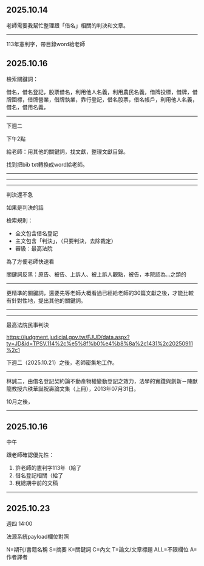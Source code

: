 ## 2025.10.14


老師需要我幫忙整理跟「借名」相關的判決和文章。


---

113年憲判字，帶目錄word給老師




## 2025.10.16


檢索關鍵詞：

借名，借名登記，股票借名，利用他人名義，利用農民名義，借牌投標，借牌，借牌圍標，借牌營業，借牌執業，靠行登記，借名股票，借名帳戶，利用他人名義，借名，借用名義，

---

下週二

下午2點

給老師：用其他的關鍵詞，找文獻，整理文獻目錄。

找到把bib txt轉換成word給老師。



---




---

---

判決還不急

如果是判決的話


檢索規則：

- 全文包含借名登記
- 主文包含「判決」，（只要判決，去除裁定）
- 審級：最高法院


為了方便老師快速看

關鍵詞反黑：原告、被告、上訴人、被上訴人觀點，被告，本院認為...之類的


---


更精準的關鍵詞，還要先等老師大概看過已經給老師的30篇文獻之後，才能比較有針對性地，提出其他的關鍵詞。


---



---






最高法院民事判決


https://judgment.judicial.gov.tw/FJUD/data.aspx?ty=JD&id=TPSV,114%2c%e5%8f%b0%e4%b8%8a%2c1431%2c20250911%2c1


下週二（2025.10.21）之後，老師密集地工作。



---

林誠二，由借名登記契約論不動產物權變動登記之效力，法學的實踐與創新－陳猷龍教授六秩華誕祝壽論文集（上冊），2013年07月31日。

10月之後，



---


## 2025.10.16

中午

跟老師確認優先性：


1. 許老師的憲判字113年（給了
2. 借名登記相關（給了
3. 稅總期中前的文稿



---



## 2025.10.23


週四 14:00


法源系統payload欄位對照




N=期刊/書籍名稱
S=摘要
K=關鍵詞
C=內文
T=論文/文章標題
ALL=不限欄位
A=作者譯者













